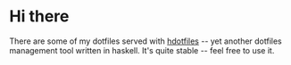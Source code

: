 # Hi there

There are some of my dotfiles served with [hdotfiles](https://github.com/ilya-yurtaev/hdotfiles/) -- yet another dotfiles management tool written in haskell. It's quite stable -- feel free to use it.
